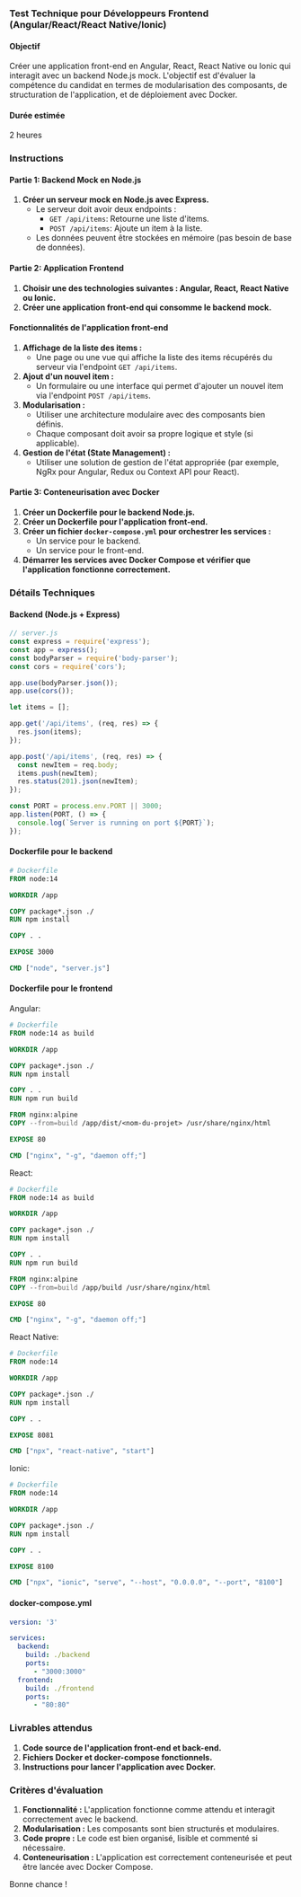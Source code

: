 ### Test Technique pour Développeurs Frontend (Angular/React/React Native/Ionic)

#### Objectif
Créer une application front-end en Angular, React, React Native ou Ionic qui interagit avec un backend Node.js mock. L'objectif est d'évaluer la compétence du candidat en termes de modularisation des composants, de structuration de l'application, et de déploiement avec Docker.

#### Durée estimée
2 heures

### Instructions

#### Partie 1: Backend Mock en Node.js
1. **Créer un serveur mock en Node.js avec Express.**
   - Le serveur doit avoir deux endpoints :
     - `GET /api/items`: Retourne une liste d'items.
     - `POST /api/items`: Ajoute un item à la liste.
   - Les données peuvent être stockées en mémoire (pas besoin de base de données).

#### Partie 2: Application Frontend
1. **Choisir une des technologies suivantes : Angular, React, React Native ou Ionic.**
2. **Créer une application front-end qui consomme le backend mock.**

#### Fonctionnalités de l'application front-end
1. **Affichage de la liste des items :**
   - Une page ou une vue qui affiche la liste des items récupérés du serveur via l'endpoint `GET /api/items`.
2. **Ajout d'un nouvel item :**
   - Un formulaire ou une interface qui permet d'ajouter un nouvel item via l'endpoint `POST /api/items`.
3. **Modularisation :**
   - Utiliser une architecture modulaire avec des composants bien définis.
   - Chaque composant doit avoir sa propre logique et style (si applicable).
4. **Gestion de l'état (State Management) :**
   - Utiliser une solution de gestion de l'état appropriée (par exemple, NgRx pour Angular, Redux ou Context API pour React).

#### Partie 3: Conteneurisation avec Docker
1. **Créer un Dockerfile pour le backend Node.js.**
2. **Créer un Dockerfile pour l'application front-end.**
3. **Créer un fichier `docker-compose.yml` pour orchestrer les services :**
   - Un service pour le backend.
   - Un service pour le front-end.
4. **Démarrer les services avec Docker Compose et vérifier que l'application fonctionne correctement.**

### Détails Techniques

#### Backend (Node.js + Express)
```javascript
// server.js
const express = require('express');
const app = express();
const bodyParser = require('body-parser');
const cors = require('cors');

app.use(bodyParser.json());
app.use(cors());

let items = [];

app.get('/api/items', (req, res) => {
  res.json(items);
});

app.post('/api/items', (req, res) => {
  const newItem = req.body;
  items.push(newItem);
  res.status(201).json(newItem);
});

const PORT = process.env.PORT || 3000;
app.listen(PORT, () => {
  console.log(`Server is running on port ${PORT}`);
});
```

#### Dockerfile pour le backend
```dockerfile
# Dockerfile
FROM node:14

WORKDIR /app

COPY package*.json ./
RUN npm install

COPY . .

EXPOSE 3000

CMD ["node", "server.js"]
```

#### Dockerfile pour le frontend
Angular:
```dockerfile
# Dockerfile
FROM node:14 as build

WORKDIR /app

COPY package*.json ./
RUN npm install

COPY . .
RUN npm run build

FROM nginx:alpine
COPY --from=build /app/dist/<nom-du-projet> /usr/share/nginx/html

EXPOSE 80

CMD ["nginx", "-g", "daemon off;"]
```

React:
```dockerfile
# Dockerfile
FROM node:14 as build

WORKDIR /app

COPY package*.json ./
RUN npm install

COPY . .
RUN npm run build

FROM nginx:alpine
COPY --from=build /app/build /usr/share/nginx/html

EXPOSE 80

CMD ["nginx", "-g", "daemon off;"]
```

React Native:
```dockerfile
# Dockerfile
FROM node:14

WORKDIR /app

COPY package*.json ./
RUN npm install

COPY . .

EXPOSE 8081

CMD ["npx", "react-native", "start"]
```

Ionic:
```dockerfile
# Dockerfile
FROM node:14

WORKDIR /app

COPY package*.json ./
RUN npm install

COPY . .

EXPOSE 8100

CMD ["npx", "ionic", "serve", "--host", "0.0.0.0", "--port", "8100"]
```

#### docker-compose.yml
```yaml
version: '3'

services:
  backend:
    build: ./backend
    ports:
      - "3000:3000"
  frontend:
    build: ./frontend
    ports:
      - "80:80"
```

### Livrables attendus
1. **Code source de l'application front-end et back-end.**
2. **Fichiers Docker et docker-compose fonctionnels.**
3. **Instructions pour lancer l'application avec Docker.**

### Critères d'évaluation
1. **Fonctionnalité :** L'application fonctionne comme attendu et interagit correctement avec le backend.
2. **Modularisation :** Les composants sont bien structurés et modulaires.
3. **Code propre :** Le code est bien organisé, lisible et commenté si nécessaire.
4. **Conteneurisation :** L'application est correctement conteneurisée et peut être lancée avec Docker Compose.

Bonne chance !
